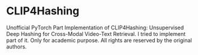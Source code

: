 # CLIP4Hashing
Unofficial PyTorch Part Implementation of CLIP4Hashing: Unsupervised Deep Hashing for Cross-Modal Video-Text Retrieval.
I tried to implement part of it. Only for academic purpose. All rights are reserved by the original authors.

